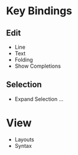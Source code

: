 # Key Bindings

## Edit

- Line
- Text
- Folding
- Show Completions

## Selection

- Expand Selection ...

# View

- Layouts
- Syntax
